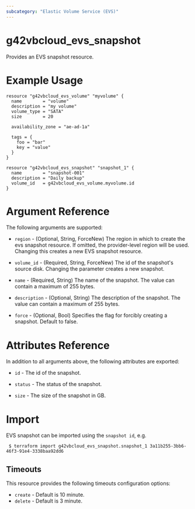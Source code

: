```yaml
---
subcategory: "Elastic Volume Service (EVS)"
---
```


# g42vbcloud_evs_snapshot

Provides an EVS snapshot resource.
 
# Example Usage

```hcl
resource "g42vbcloud_evs_volume" "myvolume" {
  name        = "volume"
  description = "my volume"
  volume_type = "SATA"
  size        = 20

  availability_zone = "ae-ad-1a"

  tags = {
    foo = "bar"
    key = "value"
  }
}

resource "g42vbcloud_evs_snapshot" "snapshot_1" {
  name        = "snapshot-001"
  description = "Daily backup"
  volume_id   = g42vbcloud_evs_volume.myvolume.id
}
```

# Argument Reference

The following arguments are supported:

* `region` - (Optional, String, ForceNew) The region in which to create the evs snapshot resource. If omitted, the provider-level region will be used. Changing this creates a new EVS snapshot resource.

* `volume_id` - (Required, String, ForceNew) The id of the snapshot's source disk. Changing the parameter creates a new snapshot.

* `name` - (Required, String) The name of the snapshot. The value can contain a maximum of 255 bytes.

* `description` - (Optional, String) The description of the snapshot. The value can contain a maximum of 255 bytes.

* `force` - (Optional, Bool) Specifies the flag for forcibly creating a snapshot. Default to false.

# Attributes Reference

In addition to all arguments above, the following attributes are exported:

* `id` - The id of the snapshot.

* `status` - The status of the snapshot.

* `size` - The size of the snapshot in GB.

 
# Import

EVS snapshot can be imported using the `snapshot id`, e.g.

```
 $ terraform import g42vbcloud_evs_snapshot.snapshot_1 3a11b255-3bb6-46f3-91e4-3338baa92dd6
```

## Timeouts
This resource provides the following timeouts configuration options:
- `create` - Default is 10 minute.
- `delete` - Default is 3 minute.

